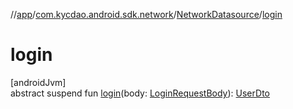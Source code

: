 //[app](../../../index.md)/[com.kycdao.android.sdk.network](../index.md)/[NetworkDatasource](index.md)/[login](login.md)

# login

[androidJvm]\
abstract suspend fun [login](login.md)(body: [LoginRequestBody](../../com.kycdao.android.sdk.network.api/-login-request-body/index.md)): [UserDto](../../com.kycdao.android.sdk.dto/-user-dto/index.md)
